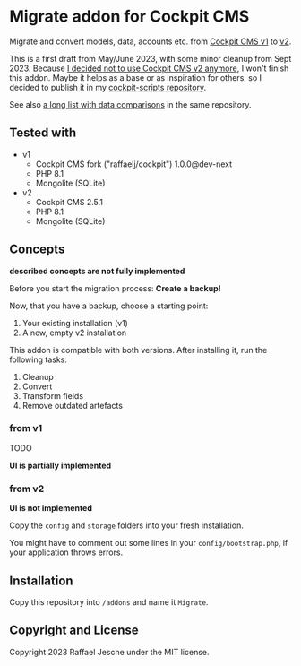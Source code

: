 # Migrate addon for Cockpit CMS

Migrate and convert models, data, accounts etc. from [Cockpit CMS v1][1] to [v2][2].

This is a first draft from May/June 2023, with some minor cleanup from Sept 2023. Because [I decided not to use Cockpit CMS v2 anymore][3], I won't finish this addon. Maybe it helps as a base or as inspiration for others, so I decided to publish it in my [cockpit-scripts repository][4].

See also [a long list with data comparisons][5] in the same repository.

## Tested with

* v1
  * Cockpit CMS fork ("raffaelj/cockpit") 1.0.0@dev-next
  * PHP 8.1
  * Mongolite (SQLite)
* v2
  * Cockpit CMS 2.5.1
  * PHP 8.1
  * Mongolite (SQLite)

## Concepts

**described concepts are not fully implemented**

Before you start the migration process: **Create a backup!**

Now, that you have a backup, choose a starting point:

1. Your existing installation (v1)
2. A new, empty v2 installation

This addon is compatible with both versions. After installing it, run the following tasks:

1. Cleanup
2. Convert
3. Transform fields
4. Remove outdated artefacts

### from v1

TODO

**UI is partially implemented**

### from v2

**UI is not implemented**

Copy the `config` and `storage` folders into your fresh installation.

You might have to comment out some lines in your `config/bootstrap.php`, if your application throws errors.

## Installation

Copy this repository into `/addons` and name it `Migrate`.

## Copyright and License

Copyright 2023 Raffael Jesche under the MIT license.

[1]: https://github.com/agentejo/cockpit/
[2]: https://github.com/Cockpit-HQ/Cockpit
[3]: https://discourse.getcockpit.com/t/why-i-wont-upgrade-to-cockpit-cms-v2-and-might-leave-the-project/2860
[4]: https://github.com/raffaelj/cockpit-scripts
[5]: https://github.com/raffaelj/cockpit-scripts/blob/master/migrate-from-cockpit-v1-to-v2.md
